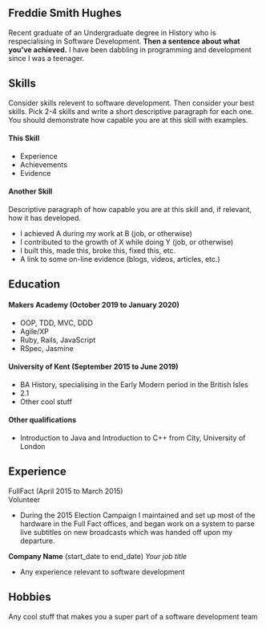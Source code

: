 ## Freddie Smith Hughes

Recent graduate of an Undergraduate degree in History who is respecialising in Software Development. **Then a sentence about what you've achieved.** I have been dabbling in programming and development since I was a teenager.

## Skills

Consider skills relevent to software development. Then consider your best skills. Pick 2-4 skills and write a short descriptive paragraph for each one. You should demonstrate how capable you are at this skill with examples.

#### This Skill

- Experience
- Achievements
- Evidence

#### Another Skill

Descriptive paragraph of how capable you are at this skill and, if relevant, how it has developed.

- I achieved A during my work at B (job, or otherwise)
- I contributed to the growth of X while doing Y (job, or otherwise)
- I built this, made this, broke this, fixed this, etc.
- A link to some on-line evidence (blogs, videos, articles, etc.)

## Education

#### Makers Academy (October 2019 to January 2020)

- OOP, TDD, MVC, DDD
- Agile/XP
- Ruby, Rails, JavaScript
- RSpec, Jasmine

#### University of Kent (September 2015 to June 2019)

- BA History, specialising in the Early Modern period in the British Isles
- 2.1
- Other cool stuff

#### Other qualifications

- Introduction to Java and Introduction to C++ from City, University of London

## Experience

FullFact (April 2015 to March 2015)    
Volunteer  
- During the 2015 Election Campaign I maintained and set up most of the hardware in the Full Fact offices, and began work on a system to parse live subtitles on new broadcasts which was handed off upon my departure.

**Company Name** (start_date to end_date) 
*Your job title*  
- Any experience relevant to software development

## Hobbies

Any cool stuff that makes you a super part of a software development team
